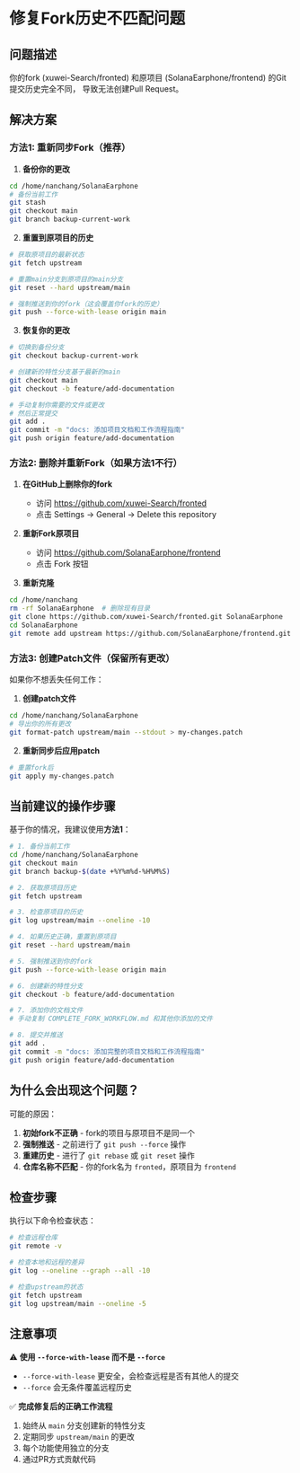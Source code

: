 # 修复Fork历史不匹配问题

## 问题描述
你的fork (xuwei-Search/fronted) 和原项目 (SolanaEarphone/frontend) 的Git提交历史完全不同，
导致无法创建Pull Request。

## 解决方案

### 方法1: 重新同步Fork（推荐）

1. **备份你的更改**
```bash
cd /home/nanchang/SolanaEarphone
# 备份当前工作
git stash
git checkout main
git branch backup-current-work
```

2. **重置到原项目的历史**
```bash
# 获取原项目的最新状态
git fetch upstream

# 重置main分支到原项目的main分支
git reset --hard upstream/main

# 强制推送到你的fork（这会覆盖你fork的历史）
git push --force-with-lease origin main
```

3. **恢复你的更改**
```bash
# 切换到备份分支
git checkout backup-current-work

# 创建新的特性分支基于最新的main
git checkout main
git checkout -b feature/add-documentation

# 手动复制你需要的文件或更改
# 然后正常提交
git add .
git commit -m "docs: 添加项目文档和工作流程指南"
git push origin feature/add-documentation
```

### 方法2: 删除并重新Fork（如果方法1不行）

1. **在GitHub上删除你的fork**
   - 访问 https://github.com/xuwei-Search/fronted
   - 点击 Settings -> General -> Delete this repository

2. **重新Fork原项目**
   - 访问 https://github.com/SolanaEarphone/frontend
   - 点击 Fork 按钮

3. **重新克隆**
```bash
cd /home/nanchang
rm -rf SolanaEarphone  # 删除现有目录
git clone https://github.com/xuwei-Search/fronted.git SolanaEarphone
cd SolanaEarphone
git remote add upstream https://github.com/SolanaEarphone/frontend.git
```

### 方法3: 创建Patch文件（保留所有更改）

如果你不想丢失任何工作：

1. **创建patch文件**
```bash
cd /home/nanchang/SolanaEarphone
# 导出你的所有更改
git format-patch upstream/main --stdout > my-changes.patch
```

2. **重新同步后应用patch**
```bash
# 重置fork后
git apply my-changes.patch
```

## 当前建议的操作步骤

基于你的情况，我建议使用**方法1**：

```bash
# 1. 备份当前工作
cd /home/nanchang/SolanaEarphone
git checkout main
git branch backup-$(date +%Y%m%d-%H%M%S)

# 2. 获取原项目历史
git fetch upstream

# 3. 检查原项目的历史
git log upstream/main --oneline -10

# 4. 如果历史正确，重置到原项目
git reset --hard upstream/main

# 5. 强制推送到你的fork
git push --force-with-lease origin main

# 6. 创建新的特性分支
git checkout -b feature/add-documentation

# 7. 添加你的文档文件
# 手动复制 COMPLETE_FORK_WORKFLOW.md 和其他你添加的文件

# 8. 提交并推送
git add .
git commit -m "docs: 添加完整的项目文档和工作流程指南"
git push origin feature/add-documentation
```

## 为什么会出现这个问题？

可能的原因：
1. **初始fork不正确** - fork的项目与原项目不是同一个
2. **强制推送** - 之前进行了 `git push --force` 操作
3. **重建历史** - 进行了 `git rebase` 或 `git reset` 操作
4. **仓库名称不匹配** - 你的fork名为 `fronted`，原项目为 `frontend`

## 检查步骤

执行以下命令检查状态：
```bash
# 检查远程仓库
git remote -v

# 检查本地和远程的差异
git log --oneline --graph --all -10

# 检查upstream的状态
git fetch upstream
git log upstream/main --oneline -5
```

## 注意事项

⚠️ **使用 `--force-with-lease` 而不是 `--force`**
- `--force-with-lease` 更安全，会检查远程是否有其他人的提交
- `--force` 会无条件覆盖远程历史

✅ **完成修复后的正确工作流程**
1. 始终从 `main` 分支创建新的特性分支
2. 定期同步 `upstream/main` 的更改
3. 每个功能使用独立的分支
4. 通过PR方式贡献代码
